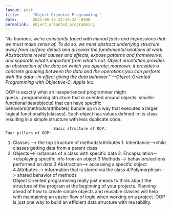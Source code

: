```yaml
---
layout: post
title:      "Object Oriented Programming "
date:       2021-06-22 22:59:33 -0400
permalink:  object_orianted_programming
---
```




   *"As humans, we’re constantly faced with myriad facts and impressions that we must make sense of. To do so, we must abstract underlying structure away from surface details and discover the fundamental relations at work. Abstractions reveal causes and effects, expose patterns and frameworks, and separate what’s important from what’s not. Object orientation provides an abstraction of the data on which you operate; moreover, it provides a concrete grouping between the data and the operations you can perform with the data—in effect giving the data behavior."
—Object-Oriented Programming with Objective-C, Apple Inc.*

OOP is exactly what an inexperienced programmer might guess...programming structure that is oriented around objects.  smaller functionalities(objects) that can have specific behaviors(methods/attributes) bundle up in a way that executes a larger logical functionality(classes). Each object has values defined in its class resulting in a simple structure with less duplicate code.

                         Basic structure of OOP:                                                                             Four pillars of OOP:
																		 
1. Classes --> the top structure of methods/attributes        1. Inheritance-->child classes getting data from a parent class   
2. Objects--> instances of a class with specific data             2. Encapsulation-->displaying specific info from an object  3.Methods--> behaviors/actions performed on data             3.Abstraction--> accessing a specific object                            
4.Attributes--> information that is stored via the class         4.Polymorphism--> shared behavior of methods                                     
Object Oriented programming really just means to think about the structure of the program at the beginning of your projects. Planning ahead of how to create simple objects and reusable classes will help with maintaining an easier flow of logic when working on a project. OOP is just one way to build an efficient data structure with reusability.


